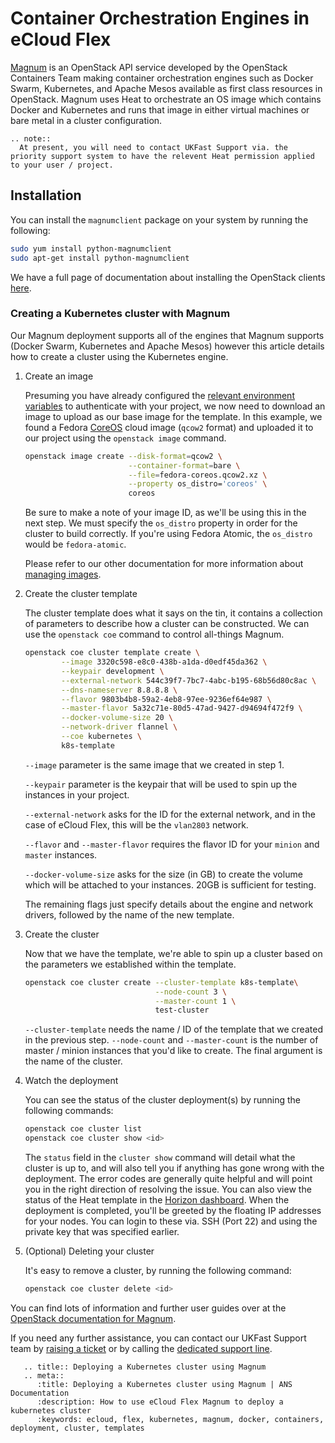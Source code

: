 # Container Orchestration Engines in eCloud Flex

[Magnum](https://wiki.openstack.org/wiki/Magnum) is an OpenStack API service developed by the OpenStack Containers Team making container orchestration engines such as Docker Swarm, Kubernetes, and Apache Mesos available as first class resources in OpenStack. Magnum uses Heat to orchestrate an OS image which contains Docker and Kubernetes and runs that image in either virtual machines or bare metal in a cluster configuration.

```eval_rst
.. note::
  At present, you will need to contact UKFast Support via. the priority support system to have the relevent Heat permission applied to your user / project.
```

## Installation

You can install the `magnumclient` package on your system by running the following:

```bash
sudo yum install python-magnumclient
sudo apt-get install python-magnumclient
```

We have a full page of documentation about installing the OpenStack clients [here](/ecloud/flex/general/openstackcli).

### Creating a Kubernetes cluster with Magnum

Our Magnum deployment supports all of the engines that Magnum supports (Docker Swarm, Kubernetes and Apache Mesos) however this article details how to create a cluster using the Kubernetes engine.

1. Create an image

   Presuming you have already configured the [relevant environment variables](/ecloud/flex/general/settingvars) to authenticate with your project, we now need to download an image to upload as our base image for the template. In this example, we found a Fedora [CoreOS](https://getfedora.org/en/coreos/download/) cloud image (`qcow2` format) and uploaded it to our project using the `openstack image` command.

   ```bash
   openstack image create --disk-format=qcow2 \
                          --container-format=bare \
                          --file=fedora-coreos.qcow2.xz \
                          --property os_distro='coreos' \
                          coreos
   ```

   Be sure to make a note of your image ID, as we'll be using this in the next step. We must specify the `os_distro` property in order for the cluster to build correctly. If you're using Fedora Atomic, the `os_distro` would be `fedora-atomic`.

   Please refer to our other documentation for more information about [managing images](/ecloud/flex/resources/storage/managing-images).

2. Create the cluster template

    The cluster template does what it says on the tin, it contains a collection of parameters to describe how a cluster can be constructed. We can use the `openstack coe` command to control all-things Magnum.

    ```bash
    openstack coe cluster template create \
            --image 3320c598-e8c0-438b-a1da-d0edf45da362 \
            --keypair development \
            --external-network 544c39f7-7bc7-4abc-b195-68b56d80c8ac \
            --dns-nameserver 8.8.8.8 \
            --flavor 9803b4b8-59a2-4eb8-97ee-9236ef64e987 \
            --master-flavor 5a32c71e-80d5-47ad-9427-d94694f472f9 \
            --docker-volume-size 20 \
            --network-driver flannel \
            --coe kubernetes \
            k8s-template
    ```

    `--image` parameter is the same image that we created in step 1.

    `--keypair` parameter is the keypair that will be used to spin up the instances in your project.

    `--external-network` asks for the ID for the external network, and in the case of eCloud Flex, this will be the `vlan2803` network.

    `--flavor` and `--master-flavor` requires the flavor ID for your `minion` and `master` instances.

    `--docker-volume-size` asks for the size (in GB) to create the volume which will be attached to your instances. 20GB is sufficient for testing.

    The remaining flags just specify details about the engine and network drivers, followed by the name of the new template.

3. Create the cluster

    Now that we have the template, we're able to spin up a cluster based on the parameters we established within the template.

    ```bash
    openstack coe cluster create --cluster-template k8s-template\
                                 --node-count 3 \
                                 --master-count 1 \
                                 test-cluster
    ```

    `--cluster-template` needs the name / ID of the template that we created in the previous step.
    `--node-count` and `--master-count` is the number of master / minion instances that you'd like to create.
    The final argument is the name of the cluster.

4. Watch the deployment

    You can see the status of the cluster deployment(s) by running the following commands:

    ```bash
    openstack coe cluster list
    openstack coe cluster show <id>
    ```

    The `status` field in the `cluster show` command will detail what the cluster is up to, and will also tell you if anything has gone wrong with the deployment. The error codes are generally quite helpful and will point you in the right direction of resolving the issue. You can also view the status of the Heat template in the [Horizon dashboard](https://api.openstack.ecloud.co.uk/project/stacks/). When the deployment is completed, you'll be greeted by the floating IP addresses for your nodes. You can login to these via. SSH (Port 22) and using the private key that was specified earlier.

5. (Optional) Deleting your cluster

    It's easy to remove a cluster, by running the following command:

    ```bash
    openstack coe cluster delete <id>
    ```

You can find lots of information and further user guides over at the [OpenStack documentation for Magnum](https://docs.openstack.org/magnum/latest/user/).

If you need any further assistance, you can contact our UKFast Support team by [raising a ticket](https://portal.ans.co.uk/pss/create) or by calling the [dedicated support line](https://www.ukfast.co.uk/contact.html).

```eval_rst
   .. title:: Deploying a Kubernetes cluster using Magnum
   .. meta::
      :title: Deploying a Kubernetes cluster using Magnum | ANS Documentation
      :description: How to use eCloud Flex Magnum to deploy a kubernetes cluster
      :keywords: ecloud, flex, kubernetes, magnum, docker, containers, deployment, cluster, templates
```
